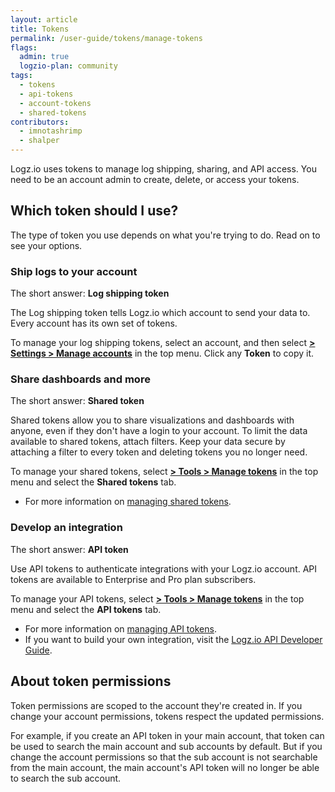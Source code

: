 ```yaml
---
layout: article
title: Tokens
permalink: /user-guide/tokens/manage-tokens
flags:
  admin: true
  logzio-plan: community
tags:
  - tokens
  - api-tokens
  - account-tokens
  - shared-tokens
contributors:
  - imnotashrimp
  - shalper
---
```


Logz.io uses tokens to manage log shipping, sharing, and API access.
You need to be an account admin to create, delete, or access your tokens.

## Which token should I use?

The type of token you use depends on what you're trying to do.
Read on to see your options.

### Ship logs to your account

The short answer: **Log shipping token**

The Log shipping token tells Logz.io which account to send your data to.
Every account has its own set of tokens.

To manage your log shipping tokens, select an account, and then select [**<i class="li li-gear"></i> > Settings > Manage accounts**](https://app.logz.io/#/dashboard/settings/manage-tokens/log-shipping) in the top menu.
Click any **Token** to copy it.

### Share dashboards and more

The short answer: **Shared token**

Shared tokens allow you to share visualizations and dashboards with anyone, even if they don't have a login to your account.
To limit the data available to shared tokens, attach filters.
Keep your data secure by attaching a filter to every token and deleting tokens you no longer need.

To manage your shared tokens, select [**<i class="li li-gear"></i> > Tools > Manage tokens**](https://app.logz.io/#/dashboard/settings/manage-tokens/shared) in the top menu and select the **Shared tokens** tab.

* For more information on [managing shared tokens]({{site.baseurl}}/user-guide/tokens/shared-tokens.html).

### Develop an integration

The short answer: **API token**

Use API tokens to authenticate integrations with your Logz.io account.
API tokens are available to Enterprise and Pro plan subscribers.

To manage your API tokens, select [**<i class="li li-gear"></i> > Tools > Manage tokens**](https://app.logz.io/#/dashboard/settings//manage-tokens/api) in the top menu and select the **API tokens** tab.

* For more information on [managing API tokens]({{site.baseurl}}/user-guide/tokens/api-tokens.html).
* If you want to build your own integration, visit the [Logz.io API Developer Guide]({{site.baseurl}}/api/).

## About token permissions

Token permissions are scoped to the account they're created in.
If you change your account permissions, tokens respect the updated permissions.

For example, if you create an API token in your main account, that token can be used to search the main account and sub accounts by default. But if you change the account permissions so that the sub account is not searchable from the main account, the main account's API token will no longer be able to search the sub account.
